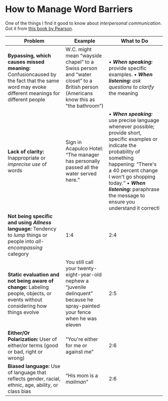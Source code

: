 # How to Manage Word Barriers

One of the things I find it good to know about *interpersonal communication*. Got it from [this book by Pearson](http://www.isbnsearch.org/isbn/9781292040318).

| Problem | Example | What to Do |
| -- | -- | -- |
| **Bypassing, which causes missed meaning:** Confusioncaused by the fact that the same word may evoke different meanings for different people | W.C. might mean “wayside chapel” to a Swiss person and “water closet” to a British person (Americans know this as “the bathroom”) |• ***When speaking:*** provide specific examples. • ***When listening:*** *ask questions to clarify* the meaning |
| **Lack of clarity:** Inappropriate or *imprecise use* of words | Sign in Acapulco Hotel: “The manager has personally passed all the water served here.” | • ***When speaking:*** use precise language whenever possible; provide short, specific examples or indicate the probability of something happening: “There's a 40 percent change I won't go shopping today.” • ***When listening:*** paraphrase the message to ensure you understand it correctl |
| **Not being specific and using *Allness* language:** Tendency to *lump* things or people into *all-encompassing* category | 1:4 | 2:4 |
| **Static evaluation and not being aware of change:** Labeling people, objects, or events without considering how things evolve | You still call your twenty-eight-year-old nephew a “juvenile delinquent” because he spray-painted your fence when he was eleven | 2:5 |
| **Either/Or Polarization:** User of either/or terms (good or bad, right or wrong)| “You're either for me or against me” | 2:6 |
| **Biased language:** Use of language that reflects gender, racial, ethnic, age, ability, or class bias| “His mom is a *mailman*” | 2:6 |

